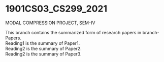 # 1901CS03_CS299_2021
MODAL COMPRESSION PROJECT, SEM-IV

This branch contains the summarized form of research papers in branch-Papers.  
Reading1 is the summary of Paper1.  
Reading2 is the summary of Paper2.  
Reading2 is the summary of Paper3.
